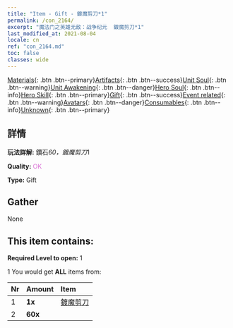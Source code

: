 ```yaml
---
title: "Item - Gift - 鍍魔剪刀*1"
permalink: /con_2164/
excerpt: "魔法门之英雄无敌：战争纪元  鍍魔剪刀*1"
last_modified_at: 2021-08-04
locale: cn
ref: "con_2164.md"
toc: false
classes: wide
---
```

 [Materials](/ItemsCN/){: .btn .btn--primary}[Artifacts](/ItemsCN/Artifacts/){: .btn .btn--success}[Unit Soul](/ItemsCN/UnitSoul/){: .btn .btn--warning}[Unit Awakening](/ItemsCN/UnitAwakening/){: .btn .btn--danger}[Hero Soul](/ItemsCN/HeroSoul/){: .btn .btn--info}[Hero Skill](/ItemsCN/HeroSkill/){: .btn .btn--primary}[Gift](/ItemsCN/Gift/){: .btn .btn--success}[Event related](/ItemsCN/Events/){: .btn .btn--warning}[Avatars](/ItemsCN/Avatars/){: .btn .btn--danger}[Consumables](/ItemsCN/Consumables/){: .btn .btn--info}[Unknown](/ItemsCN/Unknown/){: .btn .btn--primary}

## 詳情
 **玩法詳解:** 鑽石*60，鍍魔剪刀*1

 **Quality:** <span style="color: #DA70D6">OK</span>

 **Type:** Gift

## Gather

  None

## This item contains:

 **Required Level to open:** 1

 1 You would get **ALL** items  from:

  | Nr | Amount |     Item    |
  |:---|:-------|:------------|
  | 1 |  **1x** | [鍍魔剪刀](/cn/Items/con_2175/) |  | 
  | 2 |  **60x** | <i class="fas fa-gem"/> |  | 
